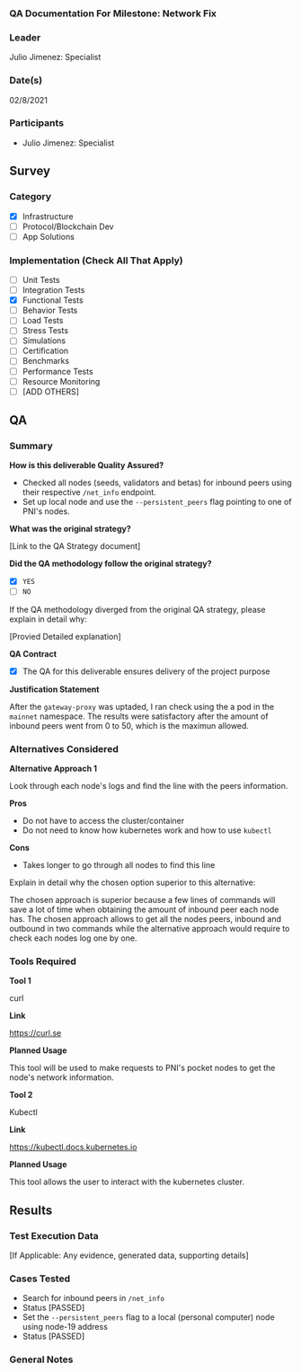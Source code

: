 ### QA Documentation For Milestone: Network Fix
### Leader  
Julio Jimenez: Specialist
### Date(s)  
02/8/2021
### Participants
- Julio Jimenez: Specialist
## Survey
### Category
- [X] Infrastructure  
- [ ] Protocol/Blockchain Dev  
- [ ] App Solutions  

### Implementation (Check All That Apply)
- [ ] Unit Tests
- [ ] Integration Tests
- [X] Functional Tests
- [ ] Behavior Tests
- [ ] Load Tests
- [ ] Stress Tests
- [ ] Simulations
- [ ] Certification
- [ ] Benchmarks
- [ ] Performance Tests
- [ ] Resource Monitoring
- [ ] [ADD OTHERS]

## QA
### Summary

**How is this deliverable Quality Assured?**

- Checked all nodes (seeds, validators and betas) for inbound peers using their respective `/net_info` endpoint.
- Set up local node and use the `--persistent_peers` flag pointing to one of PNI's nodes.

**What was the original strategy?**

[Link to the QA Strategy document]

**Did the QA methodology follow the original strategy?**
- [X] `YES`
- [ ] `NO`

If the QA methodology diverged from the original QA strategy, please explain in detail why:

[Provied Detailed explanation]

**QA Contract**

- [X] The QA for this deliverable ensures delivery of the project purpose

**Justification Statement**

After the `gateway-proxy` was uptaded, I ran check using the a pod in the `mainnet` namespace. The results were satisfactory after the amount of inbound peers went from 0 to 50, which is the maximun allowed.

### Alternatives Considered
**Alternative Approach 1**

Look through each node's logs and find the line with the peers information.

**Pros**
- Do not have to access the cluster/container
- Do not need to know how kubernetes work and how to use `kubectl`

**Cons**
- Takes longer to go through all nodes to find this line


Explain in detail why the chosen option superior to this alternative:

The chosen approach is superior because a few lines of commands will save a lot of time when obtaining the amount of inbound peer each node has. The chosen approach allows to get all the nodes peers, inbound and outbound in two commands while the alternative approach would require to check each nodes log one by one.
### Tools Required
**Tool 1**

curl

**Link**

https://curl.se

**Planned Usage**

This tool will be used to make requests to PNI's pocket nodes to get the node's network information.

**Tool 2**

Kubectl

**Link**

https://kubectl.docs.kubernetes.io

**Planned Usage**

This tool allows the user to interact with the kubernetes cluster.

## Results
### Test Execution Data
[If Applicable: Any evidence, generated data, supporting details]
### Cases Tested
- Search for inbound peers in `/net_info`
 - Status [PASSED]
- Set the `--persistent_peers` flag to a local (personal computer) node using node-19 address
 - Status [PASSED]

### General Notes  
  
